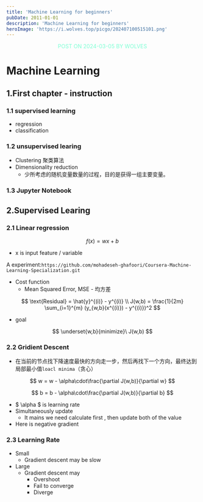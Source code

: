 ```yaml
---
title: 'Machine Learning for beginners'
pubDate: 2011-01-01
description: 'Machine Learning for beginners'
heroImage: 'https://i.wolves.top/picgo/202407100515101.png'
---
```


<p style="color: aquamarine;text-align: center">POST ON 2024-03-05 BY WOLVES</p>

<link rel="stylesheet" href="/katex/katex.min.css">
<script defer src="/katex/katex.min.js"></script>
<script defer src="/katex/auto-render.min.js" onload="renderMathInElement(document.body);"></script>
<script>
    document.addEventListener("DOMContentLoaded", function() {
        renderMathInElement(document.body, {
            delimiters: [
                {left: "$$", right: "$$", display: true},
                {left: "$", right: "$", display: false}
            ]
        });
    });
</script>


# Machine Learning

## 1.First chapter - instruction

### 1.1 supervised learning

- regression
- classification

### 1.2 unsupervised learing

- Clustering 聚类算法
- Dimensionality reduction
    - 少所考虑的随机变量数量的过程，目的是获得一组主要变量。

### 1.3 Jupyter Notebook

## 2.Supervised Learing

### 2.1 Linear regression

$$
f(x) = wx+b
$$

- x is input feature / variable

A experiment:`https://github.com/mohadeseh-ghafoori/Coursera-Machine-Learning-Specialization.git`

- Cost function
    - Mean Squared Error, MSE - 均方差

$$
\text{Residual} = \hat{y}^{(i)} - y^{(i)}
\\
J(w,b) = \frac{1}{2m} \sum_{i=1}^{m} (y_{w,b}(x^{(i)}) - y^{(i)})^2
$$

- goal

$$
\underset{w,b}{minimize}\ J(w,b)
$$

### 2.2 Gridient Descent

- 在当前的节点找下降速度最快的方向走一步，然后再找下一个方向，最终达到局部最小值`loacl minima`（贪心）

$$
w = w - \alpha\cdot\frac{\partial J(w,b)}{\partial w}
$$

$$
b = b - \alpha\cdot\frac{\partial J(w,b)}{\partial b}
$$

- $ \alpha $ is learning rate
- Simultaneously update
  - It mains we need calculate first , then update both of the value
- Here is negative gradient

### 2.3 Learning Rate

- Small
  - Gradient descent may be slow
- Large
  - Gradient descent may
    - Overshoot
    - Fail to converge
    - Diverge